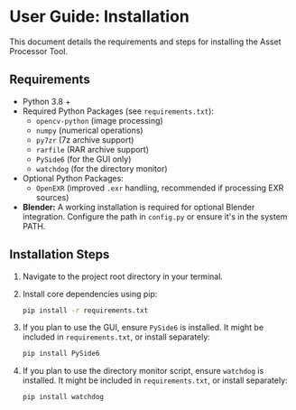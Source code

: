 # User Guide: Installation

This document details the requirements and steps for installing the Asset Processor Tool.

## Requirements

*   Python 3.8 +
*   Required Python Packages (see `requirements.txt`):
    *   `opencv-python` (image processing)
    *   `numpy` (numerical operations)
    *   `py7zr` (7z archive support)
    *   `rarfile` (RAR archive support)
    *   `PySide6` (for the GUI only)
    *   `watchdog` (for the directory monitor)
*   Optional Python Packages:
    *   `OpenEXR` (improved `.exr` handling, recommended if processing EXR sources)
*   **Blender:** A working installation is required for optional Blender integration. Configure the path in `config.py` or ensure it's in the system PATH.

## Installation Steps

1.  Navigate to the project root directory in your terminal.
2.  Install core dependencies using pip:

    ```bash
    pip install -r requirements.txt
    ```

3.  If you plan to use the GUI, ensure `PySide6` is installed. It might be included in `requirements.txt`, or install separately:

    ```bash
    pip install PySide6
    ```

4.  If you plan to use the directory monitor script, ensure `watchdog` is installed. It might be included in `requirements.txt`, or install separately:

    ```bash
    pip install watchdog